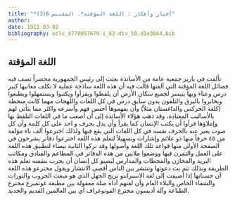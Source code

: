 ```yaml
---
title: "*أخبار وأفكار : اللغة المؤقتة*. المقتبس 6(3)"
author: 
date: 1911-03-02
bibliography: oclc_4770057679-i_62-div_50.d1e3844.bib
---
```




##  اللغة المؤقتة 


 تألفت في باريز جمعية عامة من الأساتذة بعثت إلى رئيس الجمهورية محضراً تصف فيه فضائل اللغة المؤقتة التي ألفتها قالت فيه أن هذه اللغة ساذجة عملية لا تكلف معانيها كبير درس وعناء وبها يتيسر لجميع سكان الأرض أن يلفظوا ويقرأوا ويكتبوا ويستمهلوا ويطبعوا ويخابروا بالبرق والتلفون بدون سابق درس في كل اللغات واللهجات مهما كانت منحطة (كلغة الجركس والداغستان مثلاً) وأن يفهموها أحسن فهم وأسرعه واكثر مما يتأتى لهم بالأساليب المعتادة، وقد ذهب هؤلاء الأساتذة إلى أن أصعب ما في اللغات التلفظ بها وإملاؤها فرأوا أن يكتب الإنسان كما يقرأ وأن يدل بحرف و  احد  على كل كلمة وأن كل صوت يعبر عنه بالحرف نفسه في كل اللغات التي يقع فيها ولذلك اخترعوا  ألف  باء مؤلفة من  ٤٥  حرفاً منها ذو علائم وإشارات وتسهيلاً لتعلم هذه اللغة اخترعوا دفاتر يشرحون في الصفحة الأولى منها قواعد تلك   اللغة وأصولها وقد تركوا الثانية بيضاء لتطبيق هذه اللغة على العمل والتمرن فيها ووضعوا ملايين من هذه الدفاتر في المطاعم والفنادق ومكاتب البريد والمخازن والمحطات والمدارس ليصبو كل إنسان أن يجرب بنفسه تعلم هذه الطريقة وبذلك تتم بث دعوتها وتنتشر بين الناس أقصى الانتشار ويقول مخترعو هذه اللغة أن حسناتها إذا أضيفت إلى لغة الاسبرانتو تزيح الجهل الذي هو مبعث الحروب والثورات والشقاء الخاص والبلاء العام وأن لغتهم أداة صلة معقولة بين مطبعة غوتمبرغ مخترع الطباعة وآلة أديسون مخترع الفوتوغراف أي بين العالمين القديم والجديد. 
